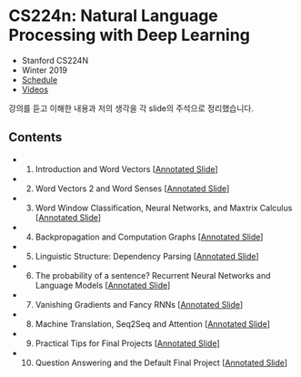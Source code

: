 # CS224n: Natural Language Processing with Deep Learning

* Stanford CS224N
* Winter 2019
* [Schedule](http://web.stanford.edu/class/cs224n/index.html#schedule)
* [Videos](https://www.youtube.com/playlist?list=PLoROMvodv4rOhcuXMZkNm7j3fVwBBY42z)

강의를 듣고 이해한 내용과 저의 생각을 각 slide의 주석으로 정리했습니다.


## Contents

* 1. Introduction and Word Vectors [[Annotated Slide](https://github.com/gritmind/review/blob/master/media/class/cs224n_ling284/annotated_slides/cs224n-2019-lecture01-wordvecs1_gritmind.pdf)]

* 2. Word Vectors 2 and Word Senses [[Annotated Slide](https://github.com/gritmind/review/blob/master/media/class/cs224n_ling284/annotated_slides/cs224n-2019-lecture02-wordvecs2_gritmind.pdf)]

* 3. Word Window Classification, Neural Networks, and Maxtrix Calculus [[Annotated Slide](https://github.com/gritmind/review/blob/master/media/class/cs224n_ling284/cs224n-2019-lecture03-neuralnets_gritmind.pdf)]

* 4. Backpropagation and Computation Graphs [[Annotated Slide](https://github.com/gritmind/review/blob/master/media/class/cs224n_ling284/cs224n-2019-lecture04-backprop_gritmind.pdf)]

* 5. Linguistic Structure: Dependency Parsing [[Annotated Slide](https://github.com/gritmind/review/blob/master/media/class/cs224n_ling284/cs224n-2019-lecture05-dep-parsing_gritmind.pdf)]

* 6. The probability of a sentence? Recurrent Neural Networks and Language Models [[Annotated Slide](https://github.com/gritmind/review/blob/master/media/class/cs224n_ling284/cs224n-2019-lecture06-rnnlm_grtimind.pdf)]

* 7. Vanishing Gradients and Fancy RNNs [[Annotated Slide](https://github.com/gritmind/review/blob/master/media/class/cs224n_ling284/cs224n-2019-lecture07-fancy-rnn_gritmind.pdf)]

* 8. Machine Translation, Seq2Seq and Attention [[Annotated Slide](https://github.com/gritmind/review/blob/master/media/class/cs224n-2019-lecture08-nmt_gritmind.pdf)]

* 9. Practical Tips for Final Projects [[Annotated Slide](https://github.com/gritmind/review/blob/master/media/class/cs224n-2019-lecture09-final-projects_gritmind.pdf)]

* 10. Question Answering and the Default Final Project [[Annotated Slide](https://github.com/gritmind/review/blob/master/media/class/cs224n-2019-lecture10-QA_gritmind.pdf)]











